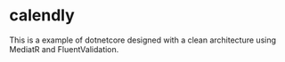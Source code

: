 # calendly
This is a example of dotnetcore designed with a clean architecture using MediatR and FluentValidation.
